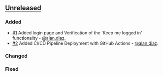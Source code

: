 ## [Unreleased]

### Added
* [#1] Added login page and Verification of the 'Keep me logged in' functionality - [@alan.diaz].
* [#2] Added CI/CD Pipeline Deployment with GitHub Actions - [@alan.diaz].

### Changed

### Fixed

[#1]: https://github.com/toledotorrespatricio/e2e-genai-tests/pull/1
[#2]: https://github.com/toledotorrespatricio/e2e-genai-tests/pull/2

[Unreleased]: https://github.com/toledotorrespatricio/e2e-genai-tests/compare/v0.0.2..HEAD
[0.1]: https://github.com/toledotorrespatricio/e2e-genai-tests/releases/tag/v0.0.1

[@alan.diaz]: https://github.com/alandiaz08
